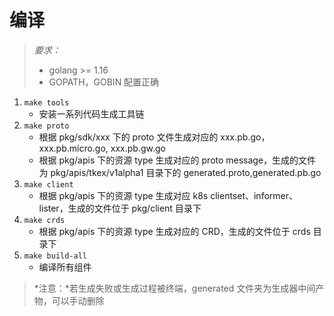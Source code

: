 # 编译
> *要求：*
> - golang >= 1.16
> - GOPATH，GOBIN 配置正确

1. `make tools`
   - 安装一系列代码生成工具链
2. `make proto`
   - 根据 pkg/sdk/xxx 下的 proto 文件生成对应的 xxx.pb.go，xxx.pb.micro.go, xxx.pb.gw.go
   - 根据 pkg/apis 下的资源 type 生成对应的 proto message，生成的文件为 pkg/apis/tkex/v1alpha1 目录下的 generated.proto,generated.pb.go
3. `make client`
   - 根据 pkg/apis 下的资源 type 生成对应 k8s clientset、informer、lister，生成的文件位于 pkg/client 目录下
4. `make crds`
   - 根据 pkg/apis 下的资源 type 生成对应的 CRD，生成的文件位于 crds 目录下
5. `make build-all`
   - 编译所有组件
> *注意：*若生成失败或生成过程被终端，generated 文件夹为生成器中间产物，可以手动删除
